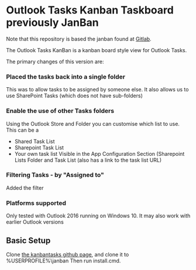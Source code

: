 # Outlook Tasks Kanban Taskboard previously **JanBan**

Note that this repository is based the janban found at [Gitlab](https://gitlab.com/janware/janban).

The Outlook Tasks KanBan is a kanban board style view for Outlook Tasks.

The primary changes of this version are:

### Placed the tasks back into a single folder
This was to allow tasks to be assigned by someone else. It also allows us to use SharePoint Tasks (which does not have sub-folders)

### Enable the use of other Tasks folders
Using the Outlook Store and Folder you can customise which list to use.
This can be a 
 * Shared Task List
 * Sharepoint Task List
 * Your own task list
Visible in the App Configuration Section (Sharepoint Lists Folder and Task List
(also has a link to the task list URL)

### Filtering Tasks - by "Assigned to"
Added the filter

### Platforms supported
Only tested with Outlook 2016 running on Windows 10.
It may also work with earlier Outlook versions

## Basic Setup

Clone [the kanbantasks github page](https://github.com/PeteOH/kanbantasks), and clone it to %USERPROFILE%\janban
Then run install.cmd.



